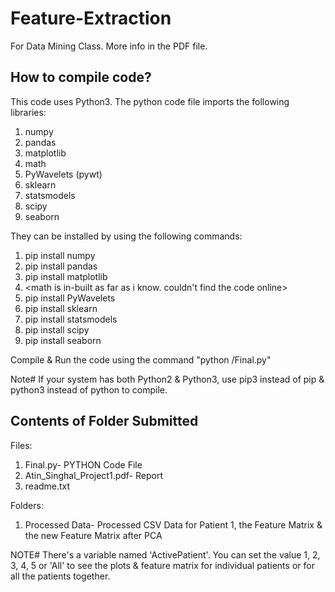 # Feature-Extraction
For Data Mining Class. More info in the PDF file.


How to compile code?
--------------------
This code uses Python3. The python code file imports the following libraries:
1. numpy
2. pandas
3. matplotlib
4. math
5. PyWavelets (pywt)
6. sklearn
7. statsmodels
8. scipy
9. seaborn

They can be installed by using the following commands:
1. pip install numpy
2. pip install pandas
3. pip install matplotlib
4. <math is in-built as far as i know. couldn't find the code online>
5. pip install PyWavelets
6. pip install sklearn
7. pip install statsmodels
8. pip install scipy
9. pip install seaborn

Compile & Run the code using the command "python <File-Path>/Final.py"

Note# If your system has both Python2 & Python3, use pip3 instead of pip & python3 instead of python to compile.


Contents of Folder Submitted
-----------------------------

Files: 
1. Final.py- PYTHON Code File
2. Atin_Singhal_Project1.pdf- Report
3. readme.txt

Folders:
1. Processed Data- Processed CSV Data for Patient 1, the Feature Matrix & the new Feature Matrix after PCA

NOTE# There's a variable named 'ActivePatient'. You can set the value 1, 2, 3, 4, 5 or 'All' to see the plots & feature matrix for individual patients or for all the patients together.
